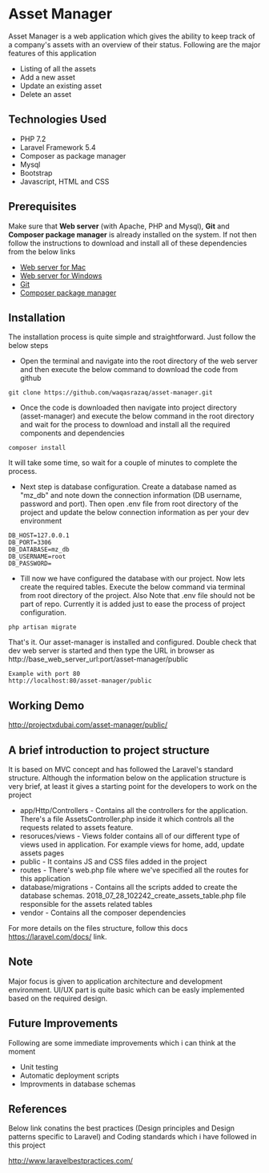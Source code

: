 # Asset Manager
Asset Manager is a web application which gives the ability to keep track of a company's assets with an overview of their status. Following are the major features of this application
* Listing of all the assets
* Add a new asset
* Update an existing asset
* Delete an asset

## Technologies Used
* PHP 7.2
* Laravel Framework 5.4
* Composer as package manager
* Mysql
* Bootstrap
* Javascript, HTML and CSS

## Prerequisites

Make sure that **Web server** (with Apache, PHP and Mysql), **Git** and **Composer package manager** is already installed on the system. If not then follow the instructions to download and install all of these dependencies from the below links
* [Web server for Mac](https://www.mamp.info/en/downloads/)
* [Web server for Windows](http://www.wampserver.com/en/)
* [Git](https://git-scm.com/downloads)
* [Composer package manager](https://getcomposer.org/)


## Installation
The installation process is quite simple and straightforward. Just follow the below steps
 
- Open the terminal and navigate into the root directory of the web server and then execute the below command to download the code from github
```
git clone https://github.com/waqasrazaq/asset-manager.git
```
- Once the code is downloaded then navigate into project directory (asset-manager) and execute the below command in the root directory and wait for the process to download and install all the required components and dependencies

```composer install```

It will take some time, so wait for a couple of minutes to complete the process.

- Next step is database configuration. Create a database named as "mz_db" and note down the connection information (DB username, password and port). Then open .env file from root directory of the project and update the below connection information as per your dev environment

```
DB_HOST=127.0.0.1
DB_PORT=3306
DB_DATABASE=mz_db
DB_USERNAME=root
DB_PASSWORD=
```

- Till now we have configured the database with our project. Now lets create the required tables. Execute the below command via terminal from root directory of the project. Also Note that .env file should not be part of repo. Currently it is added just to ease the process of project configuration. 

```
php artisan migrate
```

That's it. Our asset-manager is installed and configured. Double check that dev web server is started and then type the URL in browser as http://base_web_server_url:port/asset-manager/public
```
Example with port 80
http://localhost:80/asset-manager/public

```
## Working Demo 
http://projectxdubai.com/asset-manager/public/

## A brief introduction to project structure
It is based on MVC concept and has followed the Laravel's standard structure. Although the information below on the application structure is very brief, at least it gives a starting point for the developers to work on the project 

* app/Http/Controllers - Contains all the controllers for the application. There's a file AssetsController.php inside it which controls all the requests related to assets feature. 
* resoruces/views - Views folder contains all of our different type of views used in application. For example views for home, add, update assets pages
* public - It contains JS and CSS files added in the project
* routes - There's web.php file where we've specified all the routes for this application
* database/migrations - Contains all the scripts added to create the database schemas. 2018_07_28_102242_create_assets_table.php file responsible for the assets related tables
* vendor - Contains all the composer dependencies

For more details on the files structure, follow this docs https://laravel.com/docs/ link.

## Note
Major focus is given to application architecture and development environment. UI/UX part is quite basic which can be easly implemented based on the required design.

## Future Improvements
Following are some immediate improvements which i can think at the moment
- Unit testing
- Automatic deployment scripts
- Improvments in database schemas

## References
Below link conatins the best practices (Design principles and Design patterns specific to Laravel) and Coding standards which i have followed in this project

http://www.laravelbestpractices.com/
